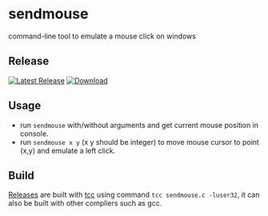 # sendmouse
command-line tool to emulate a mouse click on windows

## Release
[![Latest Release](https://img.shields.io/github/release/myfreeer/sendmouse.svg)](https://github.com/myfreeer/sendmouse/releases/latest)
[![Download](https://img.shields.io/github/downloads/myfreeer/sendmouse/total.svg)](https://github.com/myfreeer/sendmouse/releases)

## Usage
* run `sendmouse` with/without arguments and get current mouse position in console.
* run `sendmouse x y` (x y should be integer) to move mouse cursor to point (x,y) and emulate a left click.

## Build
[Releases](https://github.com/myfreeer/numlock/releases) are built with [tcc](https://bellard.org/tcc/) using command `tcc sendmouse.c -luser32`,
it can also be built with other compliers such as gcc.
